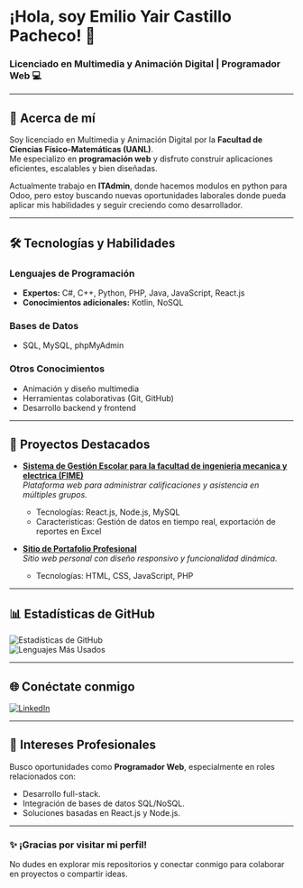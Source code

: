 # ¡Hola, soy Emilio Yair Castillo Pacheco! 👋  
### Licenciado en Multimedia y Animación Digital | Programador Web 💻  

---

## 📌 Acerca de mí  

Soy licenciado en Multimedia y Animación Digital por la **Facultad de Ciencias Físico-Matemáticas (UANL)**.  
Me especializo en **programación web** y disfruto construir aplicaciones eficientes, escalables y bien diseñadas.  

Actualmente trabajo en **ITAdmin**, donde hacemos modulos en python para Odoo, pero estoy buscando nuevas oportunidades laborales donde pueda aplicar mis habilidades y seguir creciendo como desarrollador.   

---

## 🛠️ Tecnologías y Habilidades  

### **Lenguajes de Programación**  
- **Expertos:** C#, C++, Python, PHP, Java, JavaScript, React.js  
- **Conocimientos adicionales:** Kotlin, NoSQL  

### **Bases de Datos**  
- SQL, MySQL, phpMyAdmin  

### **Otros Conocimientos**  
- Animación y diseño multimedia  
- Herramientas colaborativas (Git, GitHub)  
- Desarrollo backend y frontend  

---

## 🌟 Proyectos Destacados  

- [**Sistema de Gestión Escolar para la facultad de ingenieria mecanica y electrica (FIME)**](https://github.com/FujimaruR/EncuestasFime_YairCastillo)  
  _Plataforma web para administrar calificaciones y asistencia en múltiples grupos._  
  - Tecnologías: React.js, Node.js, MySQL  
  - Características: Gestión de datos en tiempo real, exportación de reportes en Excel  

- [**Sitio de Portafolio Profesional**](https://github.com/TuUsuario/Proyecto2)  
  _Sitio web personal con diseño responsivo y funcionalidad dinámica._  
  - Tecnologías: HTML, CSS, JavaScript, PHP  

---

## 📊 Estadísticas de GitHub  

![Estadísticas de GitHub](https://github-readme-stats.vercel.app/api?username=TuUsuario&show_icons=true&theme=radical)  
![Lenguajes Más Usados](https://github-readme-stats.vercel.app/api/top-langs/?username=TuUsuario&layout=compact&theme=radical)  

---

## 🌐 Conéctate conmigo  

[![LinkedIn](https://img.shields.io/badge/-LinkedIn-0077B5?style=flat&logo=linkedin&logoColor=white)](www.linkedin.com/in/emilio-yair-castillo-pacheco-ba146227a)   

---

## 🎯 Intereses Profesionales  

Busco oportunidades como **Programador Web**, especialmente en roles relacionados con:  
- Desarrollo full-stack.  
- Integración de bases de datos SQL/NoSQL.  
- Soluciones basadas en React.js y Node.js.  

---

### ✨ ¡Gracias por visitar mi perfil!  
No dudes en explorar mis repositorios y conectar conmigo para colaborar en proyectos o compartir ideas.   

 
